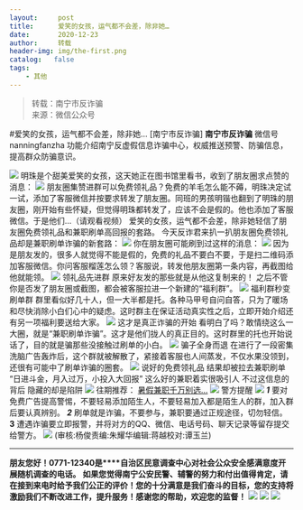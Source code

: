 ```yaml
---
layout:     post
title:      爱笑的女孩，运气都不会差，除非她…
date:       2020-12-23
author:     转载
header-img: img/the-first.png
catalog:   false
tags:
    - 其他
---
```


<blockquote><p>转载：南宁市反诈骗<br>
来源：微信公众号</p></blockquote>

#爱笑的女孩，运气都不会差，除非她…
[南宁市反诈骗]
**南宁市反诈骗**
微信号nanningfanzha
功能介绍南宁反虚假信息诈骗中心，权威推送预警、防骗信息，提高群众防骗意识。

![]({{site.baseurl}}/postimg/P9ficrEVSdibbSahGAohhYfky53ffm6ZicV85b7MehiabwzaImg4owaDavFA7gMkpkdtKYCnVMpz4KVYyYvE9IFKFQ.gif)
明珠是个甜美爱笑的女孩，这天她正在图书馆里看书，收到了朋友圈求点赞的消息：
![]({{site.baseurl}}/postimg/m6vdLvvo6W7pib5icBvB30TqHk5JDTB9NjxuPPfFmheVjQnvNicHIsBAaibR1VNqsHUCsbU5VjkSZciaBUhRHAK8anA.gif)
朋友圈集赞进群可以免费领礼品？免费的羊毛怎么能不薅，明珠决定试一试，添加了客服微信并按要求转发了朋友圈。同班的男孩明锴也翻到了明珠的朋友圈，刚开始有些怀疑，但觉得明珠都转发了，应该不会是假的。他也添加了客服微信。于是他们...（请观看视频）
爱笑的女孩，运气都不会差，除非她轻信了朋友圈免费领礼品和兼职刷单高回报的套路。
今天反诈君来扒一扒朋友圈免费领礼品却是兼职刷单诈骗的新套路：
![]({{site.baseurl}}/postimg/m6vdLvvo6W7pib5icBvB30TqHk5JDTB9NjGdSS61mbhWic4ibib7ru99DAfUFGur4u0m4bufrbx45PsUpIiabMvVoYCQ.gif)
你在朋友圈可能刷到过这样的消息：
![]({{site.baseurl}}/postimg/m6vdLvvo6W7pib5icBvB30TqHk5JDTB9NjQp8h1Q2DkY0BSKu0yTOZe0Bou3A0eWiaA6ugm0jc8tDoicYuAnXIo7Bg.jpeg)
因为是朋友发的，很多人就觉得不能是假的，免费的礼品不要白不要，于是扫二维码添加客服微信。你问客服榴莲怎么领？客服说，转发他朋友圈第一条内容，再截图给他就能领。
![]({{site.baseurl}}/postimg/m6vdLvvo6W7pib5icBvB30TqHk5JDTB9NjwHkQ3PmQuDdoETatkIElr1mrT260HYlBw8xIvcJb3n64kJwHFDIlNQ.jpeg)
领礼品先进群
原来好友发的那些就是从他这复制来的！
之后不管你是否发了朋友圈或截图，都会被客服拉进一个新建的“福利群”。
![]({{site.baseurl}}/postimg/m6vdLvvo6W7pib5icBvB30TqHk5JDTB9NjoHJJCzhiaRMxR4DLPaKh7M1xxPfsErcoof7nib9fkhnoLoPGia64QFykA.jpeg)
福利群秒变刷单群
群里看似好几十人，但一大半都是托。各种马甲号自问自答，只为了暖场和尽快消除小白们心中的疑虑。这时群主在保证活动真实性之后，立即开始介绍还有另一项福利要送给大家。
![]({{site.baseurl}}/postimg/m6vdLvvo6W7pib5icBvB30TqHk5JDTB9NjiaYTCe5Dwlian1CxSTIyr2x5Rl0icBN7vibQMia0z5NIAXzR6D2ribB9y4hg.jpeg)
这才是真正诈骗的开始
看明白了吗？敢情绕这么一大圈，就是“兼职刷单诈骗”。这才是他们拢人的真正目的。这时群里的托也开始说话了，目的就是骗那些没接触过刷单的小白。
![]({{site.baseurl}}/postimg/m6vdLvvo6W7pib5icBvB30TqHk5JDTB9Nj3pq5uv9p8ZicnZqotQ5gONsS3NncFX4OEjgje7oRKe6ynyasX14AVTQ.jpeg)
骗子全身而退
在进行了一段密集洗脑广告轰炸后，这个群就被解散了，紧接着客服也人间蒸发，不仅水果没领到，还很有可能中了刷单诈骗的圈套。
![]({{site.baseurl}}/postimg/m6vdLvvo6W7pib5icBvB30TqHk5JDTB9NjfQBCn9nA1IicDE59ccLB1lcv8VROdicVxHkicdefvGDfYQK77IXI89VFQ.jpeg)
说好的免费领礼品
结果却被拉去兼职刷单
“日进斗金，月入过万，小投入大回报”
这么好的兼职着实很吸引人
不过这信息的背后
隐藏的却是陷阱
![]({{site.baseurl}}/postimg/m6vdLvvo6W7pib5icBvB30TqHk5JDTB9Njf8bT71ZOzHwjibzpHAl4xGJ5INxB3MD3mT8R5QkwFibiaJrCfJD0Jtz6g.jpeg)
往期推荐：
[暑假兼职千万别选…](http://mp.weixin.qq.com/s?__biz=MzI0MDMxOTUzOQ==&mid=2247485148&idx=1&sn=01e9aecf865ffb44ae0288161c7c51af&chksm=e91deb80de6a6296d2cfc0c5d0110a36e9cc1fc0f66567fa902681368dee5626a6a0774a7d63&scene=21#wechat_redirect)
![]({{site.baseurl}}/postimg/OUicWJdJoz3HgfyBSUKvmicTxMCRcRsarjTYInVIicMWciay44UXIKferqHSsKRqribcsdHUMcWnrabx0CNUcyiaxWM1mTMpvJpofp.svg)
警方提醒
![]({{site.baseurl}}/postimg/OUicWJdJoz3HgfyBSUKvmicTxMCRcRsarjibrk4NicfibJekAlUyPxiaRtUyR5NrDSboerEFB5UuJkDJ6dDzZtSYOBaicAbESjYSTBK.svg)
_**1**_
要对免费广告提高警惕，不要轻易添加陌生人，不要轻易加入都是陌生人的群，加入群后要认真辨别。
_**2**_
刷单就是诈骗，不要参与，兼职要通过正规途径，切勿轻信。
**3**
遭遇诈骗要立即报警，并将对方的QQ、微信、电话号码、聊天记录等留存提交给警方。
![]({{site.baseurl}}/postimg/m6vdLvvo6W6aCCOVM3fc1JRVjG0nwA9leMqJRjJp77nDaFqjYo2GLq5iauUdrachH8zrlxkdKrrr5mhMTX7fXwQ.jpeg)
(审核:杨俊责编:朱耀华编辑:蒋越校对:谭玉兰)
***
**朋友您好！0771-12340是****自治区民意调查中心对社会公众安全感满意度开展随机调查的电话。**
**如果您觉得南宁公安民警、辅警的努力和付出值得肯定，请在接到来电时给予我们公正的评价！您的十分满意是我们奋斗的目标，您的支持将激励我们不断改进工作，提升服务！感谢您的帮助，欢迎您的监督！**
![]({{site.baseurl}}/postimg/m6vdLvvo6W4tBmkSw7BynPAZ4dpgGzH6gPSKpMSPibm3ZZdwYARicAqYI6iaLTicawgZUezTc6lgHXWGaSqHwiav3qA.jpeg)
![]({{site.baseurl}}/postimg/m6vdLvvo6W4tBmkSw7BynPAZ4dpgGzH6dmhqpDKgZf4VOiaaxr6LcaFfRCPDEHukjOhPlt2iaH3NnVwoVk1xjWLw.jpeg)
![]({{site.baseurl}}/postimg/m6vdLvvo6W4tBmkSw7BynPAZ4dpgGzH62EZZ3JuBHMHzWr2pWjUukPSqx9WsRt3S4RWQicPNzhvt1LNVX5mbTSw.jpeg)
